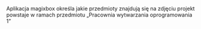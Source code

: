 Aplikacja magixbox określa jakie przedmioty znajdują się na zdjęciu projekt powstaje w ramach przedmiotu „Pracownia wytwarzania oprogramowania 1”